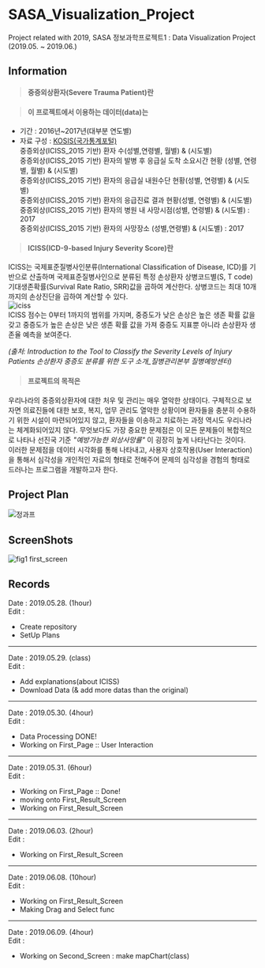 # SASA_Visualization_Project  
Project related with 2019, SASA 정보과학프로젝트1 : Data Visualization Project (2019.05. ~ 2019.06.)  

## Information  
> #### 중증외상환자(Severe Trauma Patient)란  

> #### 이 프로젝트에서 이용하는 데이터(data)는  
- 기간 : 2016년~2017년(대부분 연도별)  
- 자료 구성 : [KOSIS(국가통계포털)](http://kosis.kr/statisticsList/statisticsListIndex.do?menuId=M_01_01&vwcd=MT_ZTITLE&parmTabId=M_01_01#SelectStatsBoxDiv)  
중증외상(ICISS_2015 기반) 환자 수(성별,연령별, 월별) & (시도별)  
중증외상(ICISS_2015 기반) 환자의 발병 후 응급실 도착 소요시간 현황 (성별, 연령별, 월별) & (시도별)  
중증외상(ICISS_2015 기반) 환자의 응급실 내원수단 현황(성별, 연령별) & (시도별)    
중증외상(ICISS_2015 기반) 환자의 응급진료 결과 현황(성별, 연령별) & (시도별)  
중증외상(ICISS_2015 기반) 환자의 병원 내 사망시점(성별, 연령별) & (시도별) : 2017  
중증외상(ICISS_2015 기반) 환자의 사망장소 (성별,연령별) & (시도별) : 2017  

> #### ICISS(ICD-9-based Injury Severity Score)란  
  ICISS는 국제표준질병사인분류(International Classification of Disease, ICD)를 기반으로 산출하며 국제표준질병사인으로
분류된 특정 손상환자 상병코드별(S, T code) 기대생존확률(Survival Rate Ratio, SRR)값을 곱하여 계산한다. 상병코드는
최대 10개까지의 손상진단을 곱하여 계산할 수 있다.  
![iciss](https://user-images.githubusercontent.com/42968884/58524880-acacda00-8204-11e9-8fd0-4df793d925d1.JPG)  
  ICISS 점수는 0부터 1까지의 범위를 가지며, 중증도가 낮은 손상은 높은 생존 확률 값을 갖고 중증도가 높은 손상은 낮은
생존 확률 값을 가져 중증도 지표뿐 아니라 손상환자 생존율 예측을 보여준다. 

*(출처: Introduction to the Tool to Classify the Severity Levels of Injury Patients 손상환자 중증도 분류를 위한 도구 소개_질병관리본부 질병예방센터)*

> #### 프로젝트의 목적은  
  우리나라의 중증외상환자에 대한 처우 및 관리는 매우 열악한 상태이다. 
구체적으로 보자면 의료진들에 대한 보호, 복지, 업무 관리도 열악한 상황이며 환자들을 충분히 수용하기 위한 시설이 마련되어있지 않고, 환자들을 이송하고 치료하는 과정 역시도 우리나라는 체계화되어있지 않다. 무엇보다도 가장 중요한 문제점은 이 모든 문제들이 복합적으로 나타나 선진국 기준 *"예방가능한 외상사망률"* 이 굉장히 높게 나타난다는 것이다.   
  이러한 문제점을 데이터 시각화를 통해 나타내고, 사용자 상호작용(User Interaction)을 통해서 심각성을 개인적인 자료의 형태로 전해주어 문제의 심각성을 경험의 형태로 드러나는 프로그램을 개발하고자 한다.   
  
## Project Plan  
![정과프](https://user-images.githubusercontent.com/42968884/58443468-03df7b80-812d-11e9-9bca-3ba169c12ce7.JPG)

## ScreenShots  
![fig1 first_screen](https://user-images.githubusercontent.com/42968884/58682565-0b608800-83ac-11e9-8d22-64797efedf97.JPG)  

## Records  
Date : 2019.05.28. (1hour)  
Edit :  
- Create repository  
- SetUp Plans  
--------------------------------  
Date : 2019.05.29. (class)  
Edit :  
- Add explanations(about ICISS)  
- Download Data (& add more datas than the original)  
--------------------------------  
Date : 2019.05.30. (4hour)  
Edit :  
- Data Processing DONE!  
- Working on First_Page :: User Interaction  
--------------------------------  
Date : 2019.05.31. (6hour)  
Edit :  
- Working on First_Page :: Done!   
- moving onto First_Result_Screen  
- Working on First_Result_Screen  
--------------------------------  
Date : 2019.06.03. (2hour)  
Edit :  
- Working on First_Result_Screen  
--------------------------------  
Date : 2019.06.08. (10hour)  
Edit :  
- Working on First_Result_Screen  
- Making Drag and Select func  
--------------------------------  
Date : 2019.06.09. (4hour)  
Edit :  
- Working on Second_Screen : make mapChart(class)  
